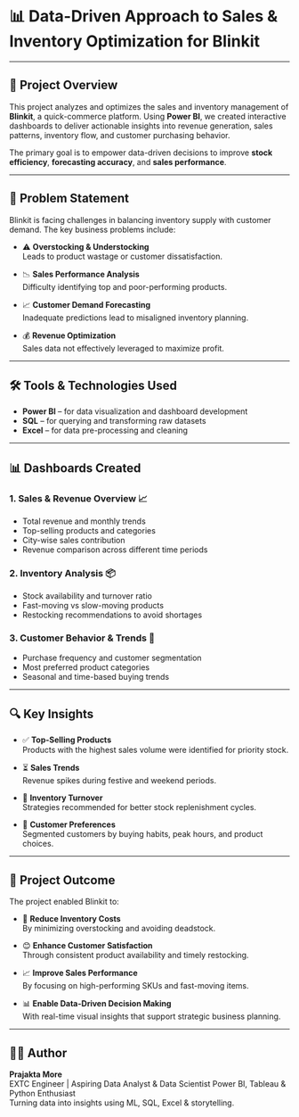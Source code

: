 
# 📊 Data-Driven Approach to Sales & Inventory Optimization for Blinkit

---

## 🚀 Project Overview

This project analyzes and optimizes the sales and inventory management of **Blinkit**, a quick-commerce platform. Using **Power BI**, we created interactive dashboards to deliver actionable insights into revenue generation, sales patterns, inventory flow, and customer purchasing behavior.

The primary goal is to empower data-driven decisions to improve **stock efficiency**, **forecasting accuracy**, and **sales performance**.

---

## 🎯 Problem Statement

Blinkit is facing challenges in balancing inventory supply with customer demand. The key business problems include:

- ⚠️ **Overstocking & Understocking**  
  Leads to product wastage or customer dissatisfaction.

- 📉 **Sales Performance Analysis**  
  Difficulty identifying top and poor-performing products.

- 📈 **Customer Demand Forecasting**  
  Inadequate predictions lead to misaligned inventory planning.

- 💰 **Revenue Optimization**  
  Sales data not effectively leveraged to maximize profit.

---

## 🛠️ Tools & Technologies Used

- **Power BI** – for data visualization and dashboard development  
- **SQL** – for querying and transforming raw datasets  
- **Excel** – for data pre-processing and cleaning

---

## 📊 Dashboards Created

### 1. Sales & Revenue Overview 📈  
- Total revenue and monthly trends  
- Top-selling products and categories  
- City-wise sales contribution  
- Revenue comparison across different time periods

### 2. Inventory Analysis 📦  
- Stock availability and turnover ratio  
- Fast-moving vs slow-moving products  
- Restocking recommendations to avoid shortages

### 3. Customer Behavior & Trends 🛒  
- Purchase frequency and customer segmentation  
- Most preferred product categories  
- Seasonal and time-based buying trends

---

## 🔍 Key Insights

- ✅ **Top-Selling Products**  
  Products with the highest sales volume were identified for priority stock.

- ⏳ **Sales Trends**  
  Revenue spikes during festive and weekend periods.

- 🔄 **Inventory Turnover**  
  Strategies recommended for better stock replenishment cycles.

- 👥 **Customer Preferences**  
  Segmented customers by buying habits, peak hours, and product choices.

---

## 🚀 Project Outcome

The project enabled Blinkit to:

- 💸 **Reduce Inventory Costs**  
  By minimizing overstocking and avoiding deadstock.

- 😊 **Enhance Customer Satisfaction**  
  Through consistent product availability and timely restocking.

- 📈 **Improve Sales Performance**  
  By focusing on high-performing SKUs and fast-moving items.

- 📊 **Enable Data-Driven Decision Making**  
  With real-time visual insights that support strategic business planning.

---

## 👩‍💻 Author

**Prajakta More**  
EXTC Engineer | Aspiring Data Analyst & Data Scientist 
Power BI, Tableau & Python Enthusiast  
Turning data into insights using ML, SQL, Excel & storytelling.
